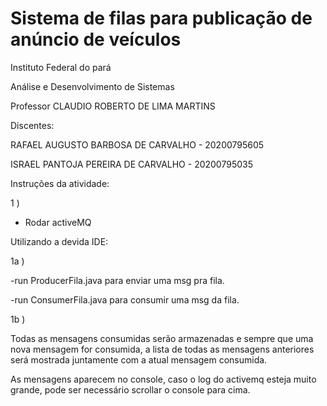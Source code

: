 # Sistema de filas para publicação de anúncio de veículos

Instituto Federal do pará

Análise e Desenvolvimento de Sistemas

Professor CLAUDIO ROBERTO DE LIMA MARTINS

Discentes:

RAFAEL AUGUSTO BARBOSA DE CARVALHO - 20200795605

ISRAEL PANTOJA PEREIRA DE CARVALHO - 20200795035

Instruções da atividade:

1 )

- Rodar activeMQ

Utilizando a devida IDE: 

1a )

-run ProducerFila.java para enviar uma msg pra fila.

-run ConsumerFila.java para consumir uma msg da fila.

1b )

Todas as mensagens consumidas serão armazenadas e sempre que uma nova mensagem for consumida, a lista de todas as mensagens anteriores será mostrada juntamente com a atual mensagem consumida.

As mensagens aparecem no console, caso o log do activemq esteja muito grande, pode ser necessário scrollar o console para cima.
